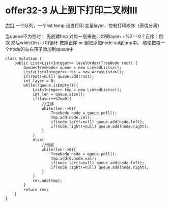 # offer32-3 从上到下打印二叉树III


[力扣](https://leetcode-cn.com/problems/cong-shang-dao-xia-da-yin-er-cha-shu-iii-lcof/)
一个队列，一个list temp
设置打印 变量layer，控制打印顺序（奇偶分离）

当queue不为空时：
	先创建tmp
	对每一层来说，如果layer++%2==0？正序：倒叙
	然后while(len-->0)循环
		按照正序 or 倒叙添加node.val到tmp中。
		顺便把每一个node的左右孩子添加到queue中

```
class Solution {
    public List<List<Integer>> levelOrder(TreeNode root) {
        Queue<TreeNode> queue = new LinkedList<>();
        List<List<Integer>> res = new ArrayList<>();
        if(root!=null) queue.add(root);
        int layer = 0;
        while(!queue.isEmpty()){
            List<Integer> tmp = new LinkedList<>();
            int len = queue.size();
            if(layer++%2==0){
                //正序
                while(len-->0){
                    TreeNode node = queue.poll();
                    tmp.add(node.val);
                    if(node.left!=null) queue.add(node.left);
                    if(node.right!=null) queue.add(node.right);
                }
            }
            else{
                //倒叙
                while(len-->0){
                    TreeNode node = queue.poll();
                    tmp.add(0,node.val);
                    if(node.left!=null) queue.add(node.left);
                    if(node.right!=null) queue.add(node.right);
                }
            }
            res.add(tmp);
        }
        return res;
    }
}

```